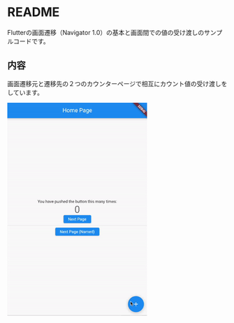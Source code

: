 # README

Flutterの画面遷移（Navigator 1.0）の基本と画面間での値の受け渡しのサンプルコードです。

## 内容

画面遷移元と遷移先の２つのカウンターページで相互にカウント値の受け渡しをしています。

![sample](sample.gif "サンプル")
